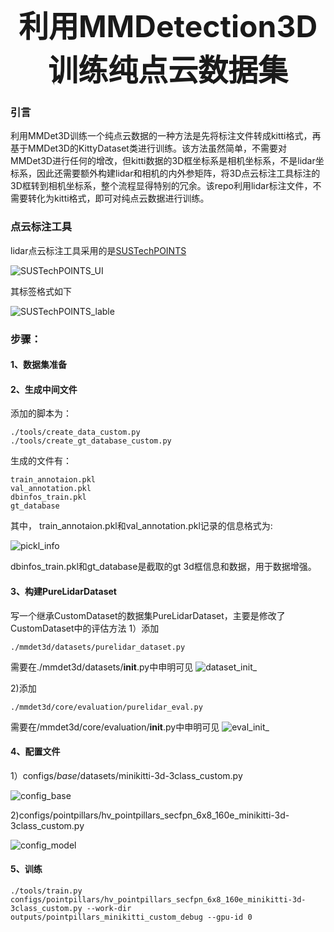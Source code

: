 <div align="center">
     <b><font size="10">利用MMDetection3D训练纯点云数据集</font></b> 
</div>

### 引言
利用MMDet3D训练一个纯点云数据的一种方法是先将标注文件转成kitti格式，再基于MMDet3D的KittyDataset类进行训练。该方法虽然简单，不需要对MMDet3D进行任何的增改，但kitti数据的3D框坐标系是相机坐标系，不是lidar坐标系，因此还需要额外构建lidar和相机的内外参矩阵，将3D点云标注工具标注的3D框转到相机坐标系，整个流程显得特别的冗余。该repo利用lidar标注文件，不需要转化为kitti格式，即可对纯点云数据进行训练。

### 点云标注工具
lidar点云标注工具采用的是[SUSTechPOINTS](https://github.com/naurril/SUSTechPOINTS.git)

![SUSTechPOINTS_UI](https://github.com/RayCAS2017/mmdetection3d_purelidar_toturial/raw/main/assets/main-ui.png)

其标签格式如下

![SUSTechPOINTS_lable](https://github.com/RayCAS2017/mmdetection3d_purelidar_toturial/raw/main/assets/lidar_label.jpg)


### 步骤：

#### 1、数据集准备


#### 2、生成中间文件
添加的脚本为：
```
./tools/create_data_custom.py
./tools/create_gt_database_custom.py
```
生成的文件有：
```
train_annotaion.pkl
val_annotation.pkl
dbinfos_train.pkl
gt_database
```
其中， train_annotaion.pkl和val_annotation.pkl记录的信息格式为:

![pickl_info](https://github.com/RayCAS2017/mmdetection3d_purelidar_toturial/raw/main/assets/plk_info.jpg)

dbinfos_train.pkl和gt_database是截取的gt 3d框信息和数据，用于数据增强。


#### 3、构建PureLidarDataset
写一个继承CustomDataset的数据集PureLidarDataset，主要是修改了CustomDataset中的评估方法
1）添加
```
./mmdet3d/datasets/purelidar_dataset.py
```
需要在./mmdet3d/datasets/__init__.py中申明可见
![dataset_init_](https://github.com/RayCAS2017/mmdetection3d_purelidar_toturial/raw/main/assets/dataset_init.png)

2)添加
```
./mmdet3d/core/evaluation/purelidar_eval.py
```
需要在/mmdet3d/core/evaluation/__init__.py中申明可见
![eval_init_](https://github.com/RayCAS2017/mmdetection3d_purelidar_toturial/raw/main/assets/eval_init.png)

#### 4、配置文件
1）configs/_base_/datasets/minikitti-3d-3class_custom.py

![config_base](https://github.com/RayCAS2017/mmdetection3d_purelidar_toturial/raw/main/assets/config_base.jpg)

2)configs/pointpillars/hv_pointpillars_secfpn_6x8_160e_minikitti-3d-3class_custom.py

![config_model](https://github.com/RayCAS2017/mmdetection3d_purelidar_toturial/raw/main/assets/config_model.jpg)

#### 5、训练
```
./tools/train.py configs/pointpillars/hv_pointpillars_secfpn_6x8_160e_minikitti-3d-3class_custom.py --work-dir outputs/pointpillars_minikitti_custom_debug --gpu-id 0
```



